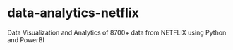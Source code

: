 # data-analytics-netflix
Data Visualization and Analytics  of 8700+ data from NETFLIX using Python and PowerBI
